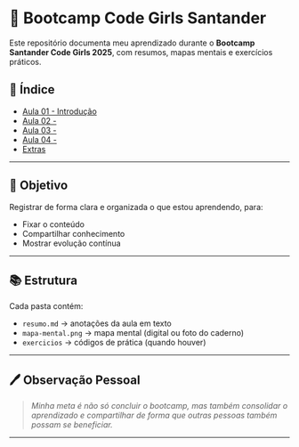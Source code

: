 # 🚀 Bootcamp Code Girls Santander

Este repositório documenta meu aprendizado durante o **Bootcamp Santander Code Girls 2025**, com resumos, mapas mentais e exercícios práticos.

## 📑 Índice
- [Aula 01 - Introdução](/01-fundamentos-aws.md)
- [Aula 02 -](/02-Infraestrutua-global.md)
- [Aula 03 - ](/aula03-git-github)
- [Aula 04 - ](/aula04-java)
- [Extras](/extras)

---

## 🎯 Objetivo
Registrar de forma clara e organizada o que estou aprendendo, para:
- Fixar o conteúdo
- Compartilhar conhecimento
- Mostrar evolução contínua

---

## 📚 Estrutura
Cada pasta contém:
- `resumo.md` → anotações da aula em texto
- `mapa-mental.png` → mapa mental (digital ou foto do caderno)
- `exercicios` → códigos de prática (quando houver)

---

## 🖊️ Observação Pessoal
> *Minha meta é não só concluir o bootcamp, mas também consolidar o aprendizado e compartilhar de forma que outras pessoas também possam se beneficiar.*



---
